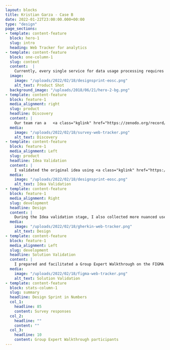 ```yaml
---
layout: blocks
title: Kristian Garza - Case B
date: 2022-01-22T23:00:00.000+00:00
type: "design"
page_sections:
- template: content-feature
  block: hero-1
  slug: intro
  heading: Web Tracker for analytics
- template: content-feature
  block: one-column-1
  slug: context
  content:  |
    Currently, every single service for data usage processing requires using weblogs. Since weblogs are hard to share across distributed borders, there was a need to provide a different type of service. I set to define a service that could provide an alternative to the current state.
  image:
    image: "/uploads/2022/02/18/designsprint-eosc.png"
    alt_text: Product Shot
  background_image: "/uploads/2018/06/21/hero-2-bg.png"
- template: content-feature
  block: feature-1
  media_alignment: right
  slug: product
  headline: Discovery 
  content: |
    Our team ran a   <a class="kglink" href="https://zenodo.org/record/3476545#.YwOYF-xBxqt">survey</a> with key stakeholders to identify the main challenges with the existing usage processing services and technical capabilities in the stakeholder groups. Based on the survey findings, I set up to define a web tracker as opposed to a usage processing service. That would reduce the main challenges the stakeholder groups had (time spent in processing and transferring logs)
  media:
    image: "/uploads/2022/02/18/survey-web-tracker.png"
    alt_text: Discovery
- template: content-feature
  block: feature-1
  media_alignment: Left
  slug: product
  headline: Idea Validation
  content: |
    I validated the original idea using <a class="kglink" href="https://datacite.org/roadmap.html">DataCite Roadmap</a> (using ProductBoard) and opened it for discussion with our member community.
  media:
    image: "/uploads/2022/02/18/designsprint-eosc.png"
    alt_text: Idea Validation
- template: content-feature
  block: feature-1
  media_alignment: Right
  slug: development
  headline: Design
  content: | 
    During the Idea validation stage, I also collected more nuanced use cases that I used to create a detailed product specification using FIGMA for wireframing and Gherkin syntax for defining the acceptance criteria for engineering.
  media:
    image: "/uploads/2022/02/18/gherkin-web-tracker.png"
    alt_text: Design
- template: content-feature
  block: feature-1
  media_alignment: Left
  slug: development
  headline: Solution Validation
  content: | 
    I prepared and facilitated a Group Expert Walkthrough on the FIGMA wireframes to validate that the solution met the needs of the users and stakeholders. During this session, I collected additional information about user requirements.
  media:
    image: "/uploads/2022/02/18/figma-web-tracker.png"
    alt_text: Solution Validation
- template: content-feature
  block: stats-column-1
  slug: summary
  headline: Design Sprint in Numbers
  col_1:
    headline: 85
    content: Survey responses
  col_2:
    headline: ""
    content: ""
  col_3:
    headline: 10
    content: Group Expert Walkthrough participants
---
```

